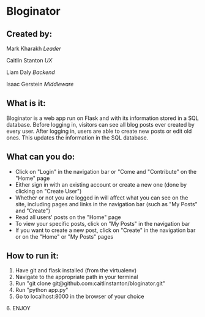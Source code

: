 <h1>Bloginator</h1>

<h2>Created by:</h2>

<p>Mark Kharakh <i>Leader</i> </p>
<p>Caitlin Stanton <i>UX</i> </p>
<p>Liam Daly <i>Backend</i> </p>
<p>Isaac Gerstein <i>Middleware</i> </p>

<h2>What is it:</h2>

<p>
 Bloginator is a web app run on Flask and with its information
 stored in a SQL database. Before logging in, visitors can see
 all blog posts ever created by every user. After logging in, users
 are able to create new posts or edit old ones. This updates the 
 information in the SQL database.
</p>

<h2>What can you do:</h2>
<ul>
 <li>Click on "Login" in the navigation bar or "Come and "Contribute" on the 
  "Home" page</li>
 <li>Either sign in with an existing account or create a new one (done by clicking
on "Create User")</li>
 <li>Whether or not you are logged in will affect what you can see on the site, 
including pages and links in the navigation bar (such as "My Posts" and "Create")</li>
 <li>Read all users' posts on the "Home" page</li>
 <li>To view your specific posts, click on "My Posts" in the navigation bar</li>
 <li>If you want to create a new post, click on "Create" in the navigation bar or on the "Home" or "My Posts" pages</li>
</ul>

<h2>How to run it:</h2>
<ol>
 <li>Have git and flask installed (from the virtualenv)</li>
 <li>Navigate to the appropriate path in your terminal</li>
 <li>Run "git clone git@github.com:caitlinstanton/bloginator.git"</li>
 <li>Run "python app.py"</li>
 <li>Go to localhost:8000 in the browser of your choice</li>
</ol>
6. ENJOY
